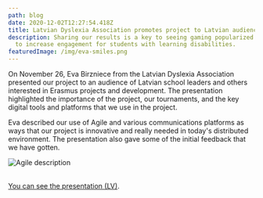 ```yaml
---
path: blog
date: 2020-12-02T12:27:54.418Z
title: Latvian Dyslexia Association promotes project to Latvian audience
description: Sharing our results is a key to seeing gaming popularized as a tool
  to increase engagement for students with learning disabilities.
featuredImage: /img/eva-smiles.png
---
```

On November 26, Eva Birzniece from the Latvian Dyslexia Association presented our project to an audience of Latvian school leaders and others interested in Erasmus projects and development. The presentation highlighted the importance of the project, our tournaments, and the key digital tools and platforms that we use in the project.

Eva described our use of Agile and various communications platforms as ways that our project is innovative and really needed in today's distributed environment. The presentation also gave some of the initial feedback that we have gotten. 

![Agile description](/img/agile.png "We use Agile tools")

\
[You can see the presentation (LV)](https://viaa.gov.lv/library/files/original/Erasmus_seminars_2.grupa_Skolu_izglitiba.zip).